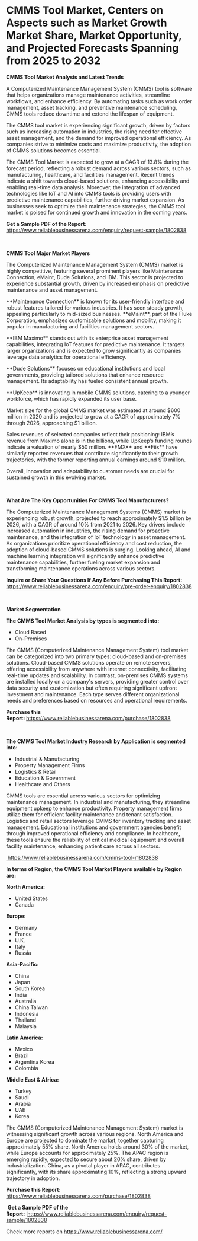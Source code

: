 <p><h1>CMMS Tool Market, Centers on Aspects such as Market Growth Market Share, Market Opportunity, and Projected Forecasts Spanning from 2025 to 2032</h1></p><p><strong>CMMS Tool Market Analysis and Latest Trends</strong></p>
<p><p>A Computerized Maintenance Management System (CMMS) tool is software that helps organizations manage maintenance activities, streamline workflows, and enhance efficiency. By automating tasks such as work order management, asset tracking, and preventive maintenance scheduling, CMMS tools reduce downtime and extend the lifespan of equipment.</p><p>The CMMS tool market is experiencing significant growth, driven by factors such as increasing automation in industries, the rising need for effective asset management, and the demand for improved operational efficiency. As companies strive to minimize costs and maximize productivity, the adoption of CMMS solutions becomes essential. </p><p>The CMMS Tool Market is expected to grow at a CAGR of 13.8% during the forecast period, reflecting a robust demand across various sectors, such as manufacturing, healthcare, and facilities management. Recent trends indicate a shift towards cloud-based solutions, enhancing accessibility and enabling real-time data analysis. Moreover, the integration of advanced technologies like IoT and AI into CMMS tools is providing users with predictive maintenance capabilities, further driving market expansion. As businesses seek to optimize their maintenance strategies, the CMMS tool market is poised for continued growth and innovation in the coming years.</p></p>
<p><strong>Get a Sample PDF of the Report:&nbsp;</strong> <a href="https://www.reliablebusinessarena.com/enquiry/request-sample/1802838?utm_campaign=2991&utm_medium=2&utm_source=Github&utm_content=ia&utm_term=10032025&utm_id=cmms-tool">https://www.reliablebusinessarena.com/enquiry/request-sample/1802838</a></p>
<p>&nbsp;</p>
<p><strong>CMMS Tool Major Market Players</strong></p>
<p><p>The Computerized Maintenance Management System (CMMS) market is highly competitive, featuring several prominent players like Maintenance Connection, eMaint, Dude Solutions, and IBM. This sector is projected to experience substantial growth, driven by increased emphasis on predictive maintenance and asset management.</p><p>**Maintenance Connection** is known for its user-friendly interface and robust features tailored for various industries. It has seen steady growth, appealing particularly to mid-sized businesses. **eMaint**, part of the Fluke Corporation, emphasizes customizable solutions and mobility, making it popular in manufacturing and facilities management sectors.</p><p>**IBM Maximo** stands out with its enterprise asset management capabilities, integrating IoT features for predictive maintenance. It targets larger organizations and is expected to grow significantly as companies leverage data analytics for operational efficiency.</p><p>**Dude Solutions** focuses on educational institutions and local governments, providing tailored solutions that enhance resource management. Its adaptability has fueled consistent annual growth.</p><p>**UpKeep** is innovating in mobile CMMS solutions, catering to a younger workforce, which has rapidly expanded its user base. </p><p>Market size for the global CMMS market was estimated at around $600 million in 2020 and is projected to grow at a CAGR of approximately 7% through 2026, approaching $1 billion.</p><p>Sales revenues of selected companies reflect their positioning: IBM’s revenue from Maximo alone is in the billions, while UpKeep’s funding rounds indicate a valuation of nearly $50 million. **FMX** and **Fiix** have similarly reported revenues that contribute significantly to their growth trajectories, with the former reporting annual earnings around $10 million.</p><p>Overall, innovation and adaptability to customer needs are crucial for sustained growth in this evolving market.</p></p>
<p>&nbsp;</p>
<p><strong>What Are The Key Opportunities For CMMS Tool Manufacturers?</strong></p>
<p><p>The Computerized Maintenance Management Systems (CMMS) market is experiencing robust growth, projected to reach approximately $1.5 billion by 2026, with a CAGR of around 10% from 2021 to 2026. Key drivers include increased automation in industries, the rising demand for proactive maintenance, and the integration of IoT technology in asset management. As organizations prioritize operational efficiency and cost reduction, the adoption of cloud-based CMMS solutions is surging. Looking ahead, AI and machine learning integration will significantly enhance predictive maintenance capabilities, further fueling market expansion and transforming maintenance operations across various sectors.</p></p>
<p><strong>Inquire or Share Your Questions If Any Before Purchasing This Report:</strong> <a href="https://www.reliablebusinessarena.com/enquiry/pre-order-enquiry/1802838?utm_campaign=2991&utm_medium=2&utm_source=Github&utm_content=ia&utm_term=10032025&utm_id=cmms-tool">https://www.reliablebusinessarena.com/enquiry/pre-order-enquiry/1802838</a></p>
<p>&nbsp;</p>
<p><strong>Market Segmentation</strong></p>
<p><strong>The CMMS Tool Market Analysis by types is segmented into:</strong></p>
<p><ul><li>Cloud Based</li><li>On-Premises</li></ul></p>
<p><p>The CMMS (Computerized Maintenance Management System) tool market can be categorized into two primary types: cloud-based and on-premises solutions. Cloud-based CMMS solutions operate on remote servers, offering accessibility from anywhere with internet connectivity, facilitating real-time updates and scalability. In contrast, on-premises CMMS systems are installed locally on a company's servers, providing greater control over data security and customization but often requiring significant upfront investment and maintenance. Each type serves different organizational needs and preferences based on resources and operational requirements.</p></p>
<p><strong>Purchase this Report:&nbsp;</strong><a href="https://www.reliablebusinessarena.com/purchase/1802838?utm_campaign=2991&utm_medium=2&utm_source=Github&utm_content=ia&utm_term=10032025&utm_id=cmms-tool">https://www.reliablebusinessarena.com/purchase/1802838</a></p>
<p>&nbsp;</p>
<p><strong>The CMMS Tool Market Industry Research by Application is segmented into:</strong></p>
<p><ul><li>Industrial & Manufacturing</li><li>Property Management Firms</li><li>Logistics & Retail</li><li>Education & Government</li><li>Healthcare and Others</li></ul></p>
<p><p>CMMS tools are essential across various sectors for optimizing maintenance management. In industrial and manufacturing, they streamline equipment upkeep to enhance productivity. Property management firms utilize them for efficient facility maintenance and tenant satisfaction. Logistics and retail sectors leverage CMMS for inventory tracking and asset management. Educational institutions and government agencies benefit through improved operational efficiency and compliance. In healthcare, these tools ensure the reliability of critical medical equipment and overall facility maintenance, enhancing patient care across all sectors.</p></p>
<p><a href="https://www.reliablebusinessarena.com/cmms-tool-r1802838?utm_campaign=2991&utm_medium=2&utm_source=Github&utm_content=ia&utm_term=10032025&utm_id=cmms-tool">&nbsp;https://www.reliablebusinessarena.com/cmms-tool-r1802838</a></p>
<p><strong>In terms of Region, the CMMS Tool Market Players available by Region are:</strong></p>
<p>
    <p> <strong> North America: </strong>
        <ul>
            <li>United States</li>
            <li>Canada</li>
        </ul>
        </p> 
    <p> <strong> Europe: </strong>
        <ul>
            <li>Germany</li>
            <li>France</li>
            <li>U.K.</li>
            <li>Italy</li>
            <li>Russia</li>
        </ul>
        </p> 
    <p> <strong> Asia-Pacific: </strong>
        <ul>
            <li>China</li>
            <li>Japan</li>
            <li>South Korea</li>
            <li>India</li>
            <li>Australia</li>
            <li>China Taiwan</li>
            <li>Indonesia</li>
            <li>Thailand</li>
            <li>Malaysia</li>
        </ul>
        </p> 
    <p> <strong> Latin America: </strong>
        <ul>
            <li>Mexico</li>
            <li>Brazil</li>
            <li>Argentina Korea</li>
            <li>Colombia</li>
        </ul>
        </p> 
    <p> <strong> Middle East & Africa: </strong>
        <ul>
            <li>Turkey</li>
            <li>Saudi</li>
            <li>Arabia</li>
            <li>UAE</li>
            <li>Korea</li>
        </ul>
    </p>
    </p>
<p><p>The CMMS (Computerized Maintenance Management System) market is witnessing significant growth across various regions. North America and Europe are projected to dominate the market, together capturing approximately 55% share. North America holds around 30% of the market, while Europe accounts for approximately 25%. The APAC region is emerging rapidly, expected to secure about 20% share, driven by industrialization. China, as a pivotal player in APAC, contributes significantly, with its share approximating 10%, reflecting a strong upward trajectory in adoption.</p></p>
<p><strong>Purchase this Report: </strong><a href="https://www.reliablebusinessarena.com/purchase/1802838?utm_campaign=2991&utm_medium=2&utm_source=Github&utm_content=ia&utm_term=10032025&utm_id=cmms-tool">https://www.reliablebusinessarena.com/purchase/1802838</a></p>
<p>&nbsp;<strong>Get a Sample PDF of the Report:&nbsp;&nbsp;</strong><a href="https://www.reliablebusinessarena.com/enquiry/request-sample/1802838?utm_campaign=2991&utm_medium=2&utm_source=Github&utm_content=ia&utm_term=10032025&utm_id=cmms-tool">https://www.reliablebusinessarena.com/enquiry/request-sample/1802838</a></p>
<p><strong></strong></p>
<p>Check more reports on <a href="https://www.reliablebusinessarena.com/?utm_campaign=2991&utm_medium=2&utm_source=Github&utm_content=ia&utm_term=10032025&utm_id=cmms-tool">https://www.reliablebusinessarena.com/</a></p>